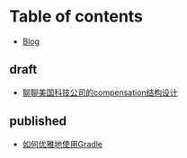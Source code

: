 # Table of contents

* [Blog](README.md)

## draft

* [聊聊美国科技公司的compensation结构设计](draft/liao-liao-mei-guo-ke-ji-gong-si-de-compensation-jie-gou-she-ji.md)

## published

* [如何优雅地使用Gradle](published/how-to-gracefully-use-gradle.md)

